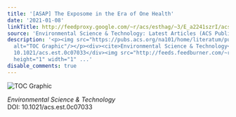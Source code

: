 ```yaml
---
title: '[ASAP] The Exposome in the Era of One Health'
date: '2021-01-08'
linkTitle: http://feedproxy.google.com/~r/acs/esthag/~3/E_a2241szrI/acs.est.0c07033
source: 'Environmental Science & Technology: Latest Articles (ACS Publications)'
description: '<p><img src="https://pubs.acs.org/na101/home/literatum/publisher/achs/journals/content/esthag/0/esthag.ahead-of-print/acs.est.0c07033/20210108/images/medium/es0c07033_0010.gif"
  alt="TOC Graphic"/></p><div><cite>Environmental Science & Technology</cite></div><div>DOI:
  10.1021/acs.est.0c07033</div><img src="http://feeds.feedburner.com/~r/acs/esthag/~4/E_a2241szrI"
  height="1" width="1" ...'
disable_comments: true
---
```

<p><img src="https://pubs.acs.org/na101/home/literatum/publisher/achs/journals/content/esthag/0/esthag.ahead-of-print/acs.est.0c07033/20210108/images/medium/es0c07033_0010.gif" alt="TOC Graphic"/></p><div><cite>Environmental Science & Technology</cite></div><div>DOI: 10.1021/acs.est.0c07033</div><img src="http://feeds.feedburner.com/~r/acs/esthag/~4/E_a2241szrI" height="1" width="1" ...